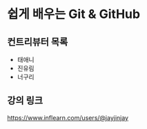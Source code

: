 # 쉽게 배우는 Git & GitHub

## 컨트리뷰터 목록

- 태애니
- 진유림
- 너구리

## 강의 링크
https://www.inflearn.com/users/@jayjinjay